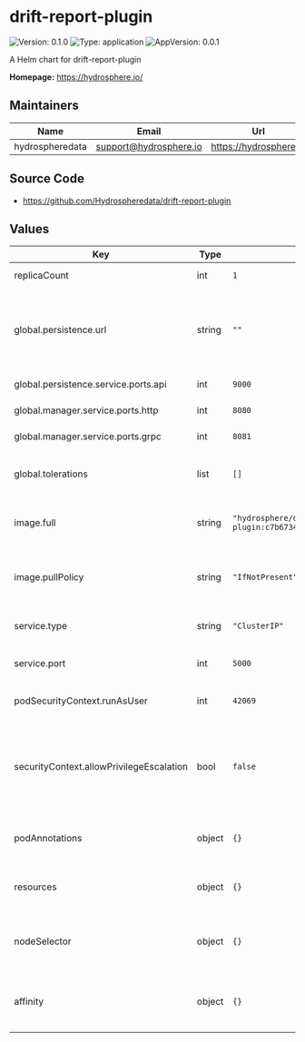 # drift-report-plugin

![Version: 0.1.0](https://img.shields.io/badge/Version-0.1.0-informational?style=flat-square) ![Type: application](https://img.shields.io/badge/Type-application-informational?style=flat-square) ![AppVersion: 0.0.1](https://img.shields.io/badge/AppVersion-0.0.1-informational?style=flat-square)

A Helm chart for drift-report-plugin

**Homepage:** <https://hydrosphere.io/>

## Maintainers

| Name | Email | Url |
| ---- | ------ | --- |
| hydrospheredata | support@hydrosphere.io | https://hydrosphere.io |

## Source Code

* <https://github.com/Hydrospheredata/drift-report-plugin>

## Values

| Key | Type | Default | Description |
|-----|------|---------|-------------|
| replicaCount | int | `1` | number of replicas |
| global.persistence.url | string | `""` | Endpoint for the object storage. Compatible with S3 or Minio |
| global.persistence.service.ports.api | int | `9000` | Minio api port |
| global.manager.service.ports.http | int | `8080` | Manager http port |
| global.manager.service.ports.grpc | int | `8081` | Manager grpc port |
| global.tolerations | list | `[]` | Tolerations for drift-report-plugin pods |
| image.full | string | `"hydrosphere/drift-report-plugin:c7b6734287c780db25fdb1ffe3e73eeb7036b1da"` | drift-report-plugin image |
| image.pullPolicy | string | `"IfNotPresent"` | drift-report-plugin image pull policy |
| service.type | string | `"ClusterIP"` | Kubernetes Service type |
| service.port | int | `5000` | drift-report-plugin port |
| podSecurityContext.runAsUser | int | `42069` | User ID for the container |
| securityContext.allowPrivilegeEscalation | bool | `false` | Container child process can gain more privileges than its parent |
| podAnnotations | object | `{}` | Map of annotations to add to the pods |
| resources | object | `{}` | Map of resources to add to the pods |
| nodeSelector | object | `{}` | Node labels for drift-report-plugin pods assignment |
| affinity | object | `{}` | Affinity for drift-report-plugin pods assignment |

